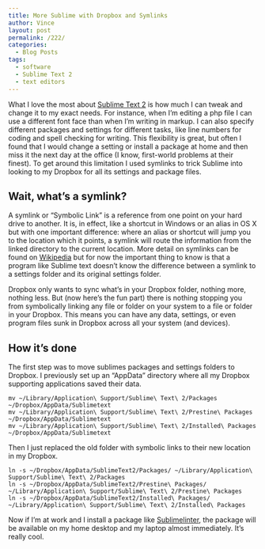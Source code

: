 ```yaml
---
title: More Sublime with Dropbox and Symlinks
author: Vince
layout: post
permalink: /222/
categories:
  - Blog Posts
tags:
  - software
  - Sublime Text 2
  - text editors
---
```

What I love the most about [Sublime Text 2][1] is how much I can tweak and change it to my exact needs. For instance, when I&#8217;m editing a php file I can use a different font face than when I&#8217;m writing in markup. I can also specify different packages and settings for different tasks, like line numbers for coding and spell checking for writing. This flexibility is great, but often I found that I would change a setting or install a package at home and then miss it the next day at the office (I know, first-world problems at their finest). To get around this limitation I used symlinks to trick Sublime into looking to my Dropbox for all its settings and package files.

## Wait, what&#8217;s a symlink?

A symlink or &#8220;Symbolic Link&#8221; is a reference from one point on your hard drive to another. It is, in effect, like a shortcut in Windows or an alias in OS X but with one important difference: where an alias or shortcut will jump you to the location which it points, a symlink will route the information from the linked directory to the current location. More detail on symlinks can be found on [Wikipedia][2] but for now the important thing to know is that a program like Sublime text doesn&#8217;t know the difference between a symlink to a settings folder and its original settings folder.

Dropbox only wants to sync what&#8217;s in your Dropbox folder, nothing more, nothing less. But (now here&#8217;s the fun part) there is nothing stopping you from symbolically linking any file or folder on your system to a file or folder in your Dropbox. This means you can have any data, settings, or even program files sunk in Dropbox across all your system (and devices).

## How it&#8217;s done

The first step was to move sublimes packages and settings folders to Dropbox. I previously set up an &#8220;AppData&#8221; directory where all my Dropbox supporting applications saved their data.

    mv ~/Library/Application\ Support/Sublime\ Text\ 2/Packages ~/Dropbox/AppData/Sublimetext
    mv ~/Library/Application\ Support/Sublime\ Text\ 2/Prestine\ Packages ~/Dropbox/AppData/Sublimetext
    mv ~/Library/Application\ Support/Sublime\ Text\ 2/Installed\ Packages ~/Dropbox/AppData/Sublimetext
    

Then I just replaced the old folder with symbolic links to their new location in my Dropbox.

    ln -s ~/Dropbox/AppData/SublimeText2/Packages/ ~/Library/Application\ Support/Sublime\ Text\ 2/Packages
    ln -s ~/Dropbox/AppData/SublimeText2/Prestine\ Packages/ ~/Library/Application\ Support/Sublime\ Text\ 2/Prestine\ Packages
    ln -s ~/Dropbox/AppData/SublimeText2/Installed\ Packages/ ~/Library/Application\ Support/Sublime\ Text\ 2/Installed\ Packages
    

Now if I&#8217;m at work and I install a package like [Sublimelinter][3], the package will be available on my home desktop and my laptop almost immediately. It&#8217;s really cool.

 [1]: http://www.sublimetext.com/
 [2]: http://en.wikipedia.org/wiki/Symbolic_link
 [3]: https://github.com/SublimeLinter/SublimeLinter